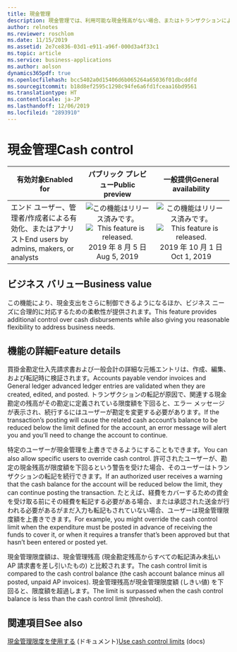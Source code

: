```yaml
---
title: 現金管理
description: 現金管理では、利用可能な現金残高がない場合、またはトランザクションによって残高が定義した限度額を下回った場合に追加のトランザクションが転記されないようにする、その限度額を定義できます。
author: relnotes
ms.reviewer: roschlom
ms.date: 11/15/2019
ms.assetid: 2e7ce836-03d1-e911-a96f-000d3a4f33c1
ms.topic: article
ms.service: business-applications
ms.author: aolson
dynamics365pdf: true
ms.openlocfilehash: bcc5402a0d15406d6b065264a65036f01dbcddfd
ms.sourcegitcommit: b18d8ef2595c1298c94fe6a6fd1fceaa16bd9561
ms.translationtype: HT
ms.contentlocale: ja-JP
ms.lasthandoff: 12/06/2019
ms.locfileid: "2893910"
---
```

# <a name="cash-control"></a><span data-ttu-id="6e088-103">現金管理</span><span class="sxs-lookup"><span data-stu-id="6e088-103">Cash control</span></span>


| <span data-ttu-id="6e088-104">有効対象</span><span class="sxs-lookup"><span data-stu-id="6e088-104">Enabled for</span></span>    |  <span data-ttu-id="6e088-105">パブリック プレビュー</span><span class="sxs-lookup"><span data-stu-id="6e088-105">Public preview</span></span> | <span data-ttu-id="6e088-106">一般提供</span><span class="sxs-lookup"><span data-stu-id="6e088-106">General availability</span></span> | 
| ---------- | :----------: |:----------: |
|<span data-ttu-id="6e088-107">エンド ユーザー、管理者/作成者による有効化、またはアナリスト</span><span class="sxs-lookup"><span data-stu-id="6e088-107">End users by admins, makers, or analysts</span></span>|<span data-ttu-id="6e088-108">![この機能はリリース済みです。](/dynamics365-release-plan/media/green-checkmark.png "この機能はリリース済みです。")</span><span class="sxs-lookup"><span data-stu-id="6e088-108">![This feature is released.](/dynamics365-release-plan/media/green-checkmark.png "This feature is released.")</span></span> <span data-ttu-id="6e088-109">2019 年 8 月 5 日</span><span class="sxs-lookup"><span data-stu-id="6e088-109">Aug 5, 2019</span></span>| <span data-ttu-id="6e088-110">![この機能はリリース済みです。](/dynamics365-release-plan/media/green-checkmark.png "この機能はリリース済みです。")</span><span class="sxs-lookup"><span data-stu-id="6e088-110">![This feature is released.](/dynamics365-release-plan/media/green-checkmark.png "This feature is released.")</span></span> <span data-ttu-id="6e088-111">2019 年 10 月 1 日</span><span class="sxs-lookup"><span data-stu-id="6e088-111">Oct 1, 2019</span></span>|


## <a name="business-value"></a><span data-ttu-id="6e088-112">ビジネス バリュー</span><span class="sxs-lookup"><span data-stu-id="6e088-112">Business value</span></span>
<!-- bv start -->
<span data-ttu-id="6e088-113">この機能により、現金支出をさらに制御できるようになるほか、ビジネス ニーズに合理的に対応するための柔軟性が提供されます。</span><span class="sxs-lookup"><span data-stu-id="6e088-113">This feature provides additional control over cash disbursements while also giving you reasonable flexibility to address business needs.</span></span> 
<!-- bv end -->



## <a name="feature-details"></a><span data-ttu-id="6e088-114">機能の詳細</span><span class="sxs-lookup"><span data-stu-id="6e088-114">Feature details</span></span>
<!--feature detail start -->
<span data-ttu-id="6e088-115">買掛金勘定仕入先請求書および一般会計の詳細な元帳エントリは、作成、編集、および転記時に検証されます。</span><span class="sxs-lookup"><span data-stu-id="6e088-115">Accounts payable vendor invoices and General ledger advanced ledger entries are validated when they are created, edited, and posted.</span></span> <span data-ttu-id="6e088-116">トランザクションの転記が原因で、関連する現金勘定の残高がその勘定に定義されている限度額を下回ると、エラー メッセージが表示され、続行するにはユーザーが勘定を変更する必要があります。</span><span class="sxs-lookup"><span data-stu-id="6e088-116">If the transaction’s posting will cause the related cash account’s balance to be reduced below the limit defined for the account, an error message will alert you and you’ll need to change the account to continue.</span></span>

<span data-ttu-id="6e088-117">特定のユーザーが現金管理を上書きできるようにすることもできます。</span><span class="sxs-lookup"><span data-stu-id="6e088-117">You can also allow specific users to override cash control.</span></span> <span data-ttu-id="6e088-118">許可されたユーザーが、勘定の現金残高が限度額を下回るという警告を受けた場合、そのユーザーはトランザクションの転記を続行できます。</span><span class="sxs-lookup"><span data-stu-id="6e088-118">If an authorized user receives a warning that the cash balance for the account will be reduced below the limit, they can continue posting the transaction.</span></span> <span data-ttu-id="6e088-119">たとえば、経費をカバーするための資金を受け取る前にその経費を転記する必要がある場合、または承認された送金が行われる必要があるがまだ入力も転記もされていない場合、ユーザーは現金管理限度額を上書きできます。</span><span class="sxs-lookup"><span data-stu-id="6e088-119">For example, you might override the cash control limit when the expenditure must be posted in advance of receiving the funds to cover it, or when it requires a transfer that’s been approved but that hasn’t been entered or posted yet.</span></span>

<span data-ttu-id="6e088-120">現金管理限度額は、現金管理残高 (現金勘定残高からすべての転記済み未払い AP 請求書を差し引いたもの) と比較されます。</span><span class="sxs-lookup"><span data-stu-id="6e088-120">The cash control limit is compared to the cash control balance (the cash account balance minus all posted, unpaid AP invoices).</span></span> <span data-ttu-id="6e088-121">現金管理残高が現金管理限度額 (しきい値) を下回ると、限度額を超過します。</span><span class="sxs-lookup"><span data-stu-id="6e088-121">The limit is surpassed when the cash control balance is less than the cash control limit (threshold).</span></span>

<!--feature detail end -->










## <a name="see-also"></a><span data-ttu-id="6e088-122">関連項目</span><span class="sxs-lookup"><span data-stu-id="6e088-122">See also</span></span>

<span data-ttu-id="6e088-123">[現金管理限度を使用する](https://docs.microsoft.com/dynamics365/unified-operations/financials/public-sector/cash-control) (ドキュメント)</span><span class="sxs-lookup"><span data-stu-id="6e088-123">[Use cash control limits](https://docs.microsoft.com/dynamics365/unified-operations/financials/public-sector/cash-control) (docs)</span></span>
